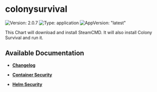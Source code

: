 # colonysurvival

![Version: 2.0.7](https://img.shields.io/badge/Version-2.0.7-informational?style=flat-square) ![Type: application](https://img.shields.io/badge/Type-application-informational?style=flat-square) ![AppVersion: "latest"](https://img.shields.io/badge/AppVersion-"latest"-informational?style=flat-square)

This Chart will download and install SteamCMD. It will also install Colony Survival and run it.

## Available Documentation

- [**Changelog**](CHANGELOG)

- [**Container Security**](container-security)

- [**Helm Security**](helm-security)

